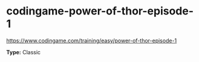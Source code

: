 # codingame-power-of-thor-episode-1

https://www.codingame.com/training/easy/power-of-thor-episode-1

**Type:** Classic
